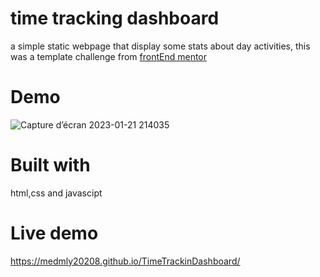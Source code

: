 # time tracking dashboard

 a simple static webpage that display some stats about day activities, this was a template challenge from [frontEnd mentor](https://www.frontendmentor.io/challenges)


# Demo





![Capture d’écran 2023-01-21 214035](https://user-images.githubusercontent.com/69359301/213886400-8cac9439-3f11-4fde-8635-e8e8d4a4d094.png)





# Built with 

 html,css and javascipt

# Live demo

https://medmly20208.github.io/TimeTrackinDashboard/
